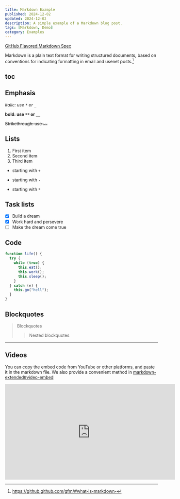 ```yaml
---
title: Markdown Example
published: 2024-12-02
updated: 2024-12-02
description: A simple example of a Markdown blog post.
tags: [Markdown, Demo]
category: Examples
---
```


[GitHub Flavored Markdown Spec](https://github.github.com/gfm/)

Markdown is a plain text format for writing structured documents, based on conventions for indicating formatting in email and usenet posts.[^what-is-markdown]

## toc

## Emphasis

*italic: use `*` or `_`*

**bold: use `**` or `__`**

~~Strikethrough: use `~~`~~

## Lists

1. First item
2. Second item
3. Third item

- starting with `+`

* starting with `-`

- starting with `*`

## Task lists

- [x] Build a dream
- [x] Work hard and persevere
- [ ] Make the dream come true

## Code

```javascript
function life() {
  try {
    while (true) {
      this.eat();
      this.work();
      this.sleep();
    }
  } catch (e) {
    this.go("hell");
  }
}
```

## Blockquotes

> Blockquotes
>
> > Nested blockquotes

---

## Videos

You can copy the embed code from YouTube or other platforms, and paste it in the markdown file.
We also provide a convenient method in [markdown-extended#video-embed](/posts/markdown-extended#video-embed)

<iframe width="560" height="315" src="https://www.youtube.com/embed/oZpYEEcvu5I?si=y7J4aWD-zKxI8ugx" title="YouTube video player" frameborder="0" allow="accelerometer; autoplay; clipboard-write; encrypted-media; gyroscope; picture-in-picture; web-share" referrerpolicy="strict-origin-when-cross-origin" allowfullscreen></iframe>

[^what-is-markdown]: <https://github.github.com/gfm/#what-is-markdown->
